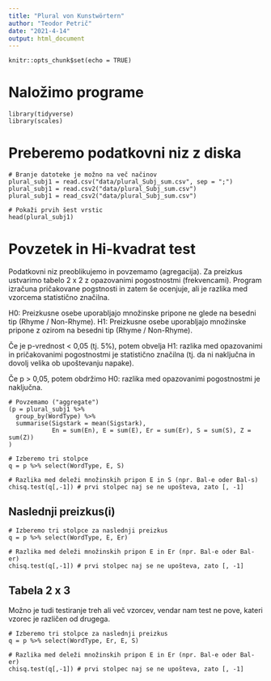 ```yaml
---
title: "Plural von Kunstwörtern"
author: "Teodor Petrič"
date: "2021-4-14"
output: html_document
---
```


```{r setup, include=FALSE}
knitr::opts_chunk$set(echo = TRUE)
```

# Naložimo programe

```{r}
library(tidyverse)
library(scales)

```

# Preberemo podatkovni niz z diska

```{r}
# Branje datoteke je možno na več načinov
plural_subj1 = read.csv("data/plural_Subj_sum.csv", sep = ";")
plural_subj1 = read.csv2("data/plural_Subj_sum.csv")
plural_subj1 = read_csv2("data/plural_Subj_sum.csv")

# Pokaži prvih šest vrstic
head(plural_subj1)

```

# Povzetek in Hi-kvadrat test

Podatkovni niz preoblikujemo in povzemamo (agregacija). 
Za preizkus ustvarimo tabelo 2 x 2 z opazovanimi pogostnostmi (frekvencami).
Program izračuna pričakovane pogstnosti in zatem še ocenjuje, ali je razlika med vzorcema statistično značilna.

H0: Preizkusne osebe uporabljajo množinske pripone ne glede na besedni tip (Rhyme / Non-Rhyme).
H1: Preizkusne osebe uporabljajo množinske pripone z ozirom na besedni tip (Rhyme / Non-Rhyme).

Če je p-vrednost < 0,05 (tj. 5%), potem obvelja H1: razlika med opazovanimi in pričakovanimi pogostnostmi je statistično značilna (tj. da ni naključna in dovolj velika ob upoštevanju napake). 

Če p > 0,05, potem obdržimo H0: razlika med opazovanimi pogostnostmi je naključna.

```{r}
# Povzemamo ("aggregate")
(p = plural_subj1 %>% 
  group_by(WordType) %>% 
  summarise(Sigstark = mean(Sigstark),
            En = sum(En), E = sum(E), Er = sum(Er), S = sum(S), Z = sum(Z)) 
)

# Izberemo tri stolpce
q = p %>% select(WordType, E, S)

# Razlika med deleži množinskih pripon E in S (npr. Bal-e oder Bal-s)
chisq.test(q[,-1]) # prvi stolpec naj se ne upošteva, zato [, -1]

```

## Naslednji preizkus(i)

```{r}
# Izberemo tri stolpce za naslednji preizkus
q = p %>% select(WordType, E, Er)

# Razlika med deleži množinskih pripon E in Er (npr. Bal-e oder Bal-er)
chisq.test(q[,-1]) # prvi stolpec naj se ne upošteva, zato [, -1]

```

## Tabela 2 x 3

Možno je tudi testiranje treh ali več vzorcev, vendar nam test ne pove, kateri vzorec je različen od drugega.

```{r}
# Izberemo tri stolpce za naslednji preizkus
q = p %>% select(WordType, Er, E, S)

# Razlika med deleži množinskih pripon E in Er (npr. Bal-e oder Bal-er)
chisq.test(q[,-1]) # prvi stolpec naj se ne upošteva, zato [, -1]

```

